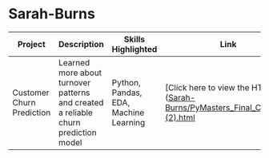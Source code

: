 # Sarah-Burns

| Project | Description | Skills Highlighted | Link |
|---------|-------------|---------------------|------|
| Customer Churn Prediction | Learned more about turnover patterns and created a reliable churn prediction model | Python, Pandas, EDA, Machine Learning | [Click here to view the HTML] ([Sarah-Burns/PyMasters_Final_Capstone (2).html](https://github.com/sarahcburns/Sarah-Burns/blob/b8c9fad532ca5e5981496281e720f887e96f3a70/PyMasters_Final_Capstone%20(2).html) |
